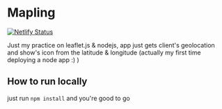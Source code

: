 # Mapling
[![Netlify Status](https://api.netlify.com/api/v1/badges/816cb93e-81ab-4574-9c0e-4a7d6a6de695/deploy-status)](https://app.netlify.com/sites/relaxed-jennings-84438c/deploys)

Just my practice on leaflet.js & nodejs, app just gets client's geolocation and show's icon from the latitude &amp; longitude
(actually my first time deploying a node app :) )

## How to run locally 
just run `npm install` and you're good to go
